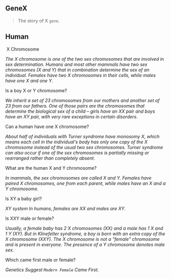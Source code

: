 ## GeneX
> The story of X `gene`.

## Human
​
X Chromosome

_The X chromosome is one of the two sex chromosomes that are involved in sex determination. Humans and most other mammals have two sex chromosomes (X and Y) that in combination determine the sex of an individual. Females have two X chromosomes in their cells, while males have one X and one Y_.

Is a boy X or Y chromosome?

_We inherit a set of 23 chromosomes from our mothers and another set of 23 from our fathers. One of those pairs are the chromosomes that determine the biological sex of a child – girls have an XX pair and boys have an XY pair, with very rare exceptions in certain disorders_.

Can a human have one X chromosome?

_About half of individuals with Turner syndrome have monosomy X, which means each cell in the individual's body has only one copy of the X chromosome instead of the usual two sex chromosomes. Turner syndrome can also occur if one of the sex chromosomes is partially missing or rearranged rather than completely absent_.

What are the human X and Y chromosome?

_In mammals, the sex chromosomes are called X and Y. Females have paired X chromosomes, one from each parent, while males have an X and a Y chromosome_.

Is XY a baby girl?

_XY system In humans, females are XX and males are XY_.

Is XXY male or female?

_Usually, a female baby has 2 X chromosomes (XX) and a male has 1 X and 1 Y (XY). But in Klinefelter syndrome, a boy is born with an extra copy of the X chromosome (XXY). The X chromosome is not a "female" chromosome and is present in everyone. The presence of a Y chromosome denotes male sex_.

Which came first male or female?

_Genetics Suggest `Modern Female` Came First_.

